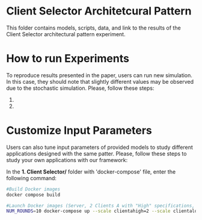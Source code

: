 # Client Selector Architetcural Pattern

This folder contains models, scripts, data, and link to the results of the Client Selector architectural pattern experiment.

# How to run Experiments

To reproduce results presented in the paper, users can run new simulation. 
In this case, they should note that slightly different values may be observed due to the stochastic simulation. Please, follow these steps:

1.
2.

# Customize Input Parameters

Users can also tune input parameters of provided models to study different applications designed with the same patter.
Please, follow these steps to study your own applications with our framework:


In the __1. Client Selector/__ folder with 'docker-compose' file, enter the following command:

```bash
#Build Docker images
docker compose build

#Launch Docker images (Server, 2 Clients A with "High" specifications, 2 Client A with "Low" specifications
NUM_ROUNDS=10 docker-compose up --scale clientahigh=2 --scale clientalow=2
```

